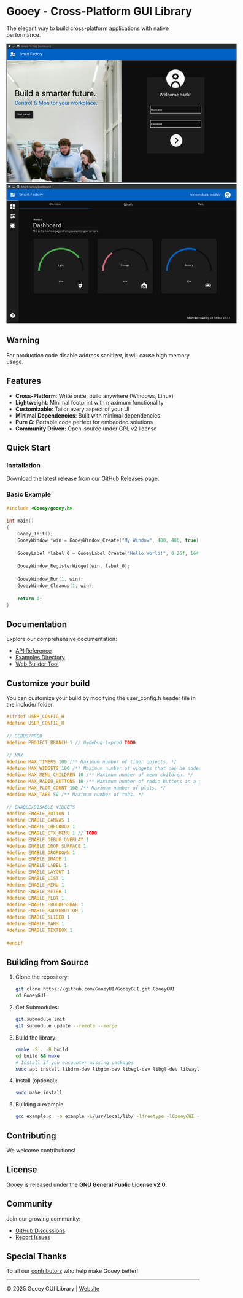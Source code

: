 
# Gooey - Cross-Platform GUI Library

The elegant way to build cross-platform applications with native performance.

<img src="website/example_screenshot_login.png" style="max-width:600px;"/>

<img src="website/example_screenshot.png" style="max-width:600px;"/>


## Warning

For production code disable address sanitizer, it will cause high memory usage.

## Features

- **Cross-Platform**: Write once, build anywhere (Windows, Linux)
- **Lightweight**: Minimal footprint with maximum functionality
- **Customizable**: Tailor every aspect of your UI
- **Minimal Dependencies**: Built with minimal dependencies
- **Pure C**: Portable code perfect for embedded solutions
- **Community Driven**: Open-source under GPL v2 license

## Quick Start

### Installation

Download the latest release from our [GitHub Releases](https://github.com/GooeyUI/GooeyGUI/releases) page.

### Basic Example

```c
#include <Gooey/gooey.h>

int main()
{
    Gooey_Init();
    GooeyWindow *win = GooeyWindow_Create("My Window", 400, 400, true);

    GooeyLabel *label_0 = GooeyLabel_Create("Hello World!", 0.26f, 164, 159);

    GooeyWindow_RegisterWidget(win, label_0);

    GooeyWindow_Run(1, win);
    GooeyWindow_Cleanup(1, win);

    return 0;
}
```

## Documentation

Explore our comprehensive documentation:

- [API Reference](https://gooeyui.github.io/GooeyGUI/website/docs/files.html)
- [Examples Directory](https://github.com/GooeyUI/GooeyGUI/tree/main/examples)
- [Web Builder Tool](https://gooeyui.github.io/GooeyBuilder/)

## Customize your build

You can customize your build by modifying the user_config.h header file in the include/ folder.

```c++
#ifndef USER_CONFIG_H
#define USER_CONFIG_H

// DEBUG/PROD
#define PROJECT_BRANCH 1 // 0=debug 1=prod TODO

// MAX
#define MAX_TIMERS 100 /** Maximum number of timer objects. */
#define MAX_WIDGETS 100 /** Maximum number of widgets that can be added to a window. */
#define MAX_MENU_CHILDREN 10 /** Maximum number of menu children. */
#define MAX_RADIO_BUTTONS 10 /** Maximum number of radio buttons in a group. */
#define MAX_PLOT_COUNT 100 /** Maximum number of plots. */
#define MAX_TABS 50 /** Maximum number of tabs. */

// ENABLE/DISABLE WIDGETS
#define ENABLE_BUTTON 1
#define ENABLE_CANVAS 1
#define ENABLE_CHECKBOX 1
#define ENABLE_CTX_MENU 1 // TODO
#define ENABLE_DEBUG_OVERLAY 1
#define ENABLE_DROP_SURFACE 1
#define ENABLE_DROPDOWN 1
#define ENABLE_IMAGE 1
#define ENABLE_LABEL 1
#define ENABLE_LAYOUT 1
#define ENABLE_LIST 1
#define ENABLE_MENU 1
#define ENABLE_METER 1
#define ENABLE_PLOT 1
#define ENABLE_PROGRESSBAR 1
#define ENABLE_RADIOBUTTON 1
#define ENABLE_SLIDER 1
#define ENABLE_TABS 1
#define ENABLE_TEXTBOX 1

#endif
```

## Building from Source

1. Clone the repository:
   ```bash
   git clone https://github.com/GooeyUI/GooeyGUI.git GooeyGUI
   cd GooeyGUI
   ```

2. Get Submodules:
	```bash
	git submodule init
	git submodule update --remote --merge
   ```

4. Build the library:
   ```bash
   cmake -S . -B build
   cd build && make
   # Install if you encounter missing packages
   sudo apt install libdrm-dev libgbm-dev libegl-dev libgl-dev libwayland-dev libxkbcommon-dev mesa-utils
   ```

5. Install (optional):
   ```bash
   sudo make install
   ```
6. Building a example
   ```bash
   gcc example.c  -o example -L/usr/local/lib/ -lfreetype -lGooeyGUI -lGLPS  -lm -I/usr/local/include/   -fsanitize=address,undefined && ./example
   ```
## Contributing

We welcome contributions!

## License

Gooey is released under the **GNU General Public License v2.0**.

## Community

Join our growing community:

- [GitHub Discussions](https://github.com/GooeyUI/GooeyGUI/discussions)
- [Report Issues](https://github.com/GooeyUI/GooeyGUI/issues)

## Special Thanks

To all our [contributors](https://github.com/GooeyUI/GooeyGUI/graphs/contributors) who help make Gooey better!

---

© 2025 Gooey GUI Library | [Website](https://gooeyui.github.io/GooeyGUI/website/)
